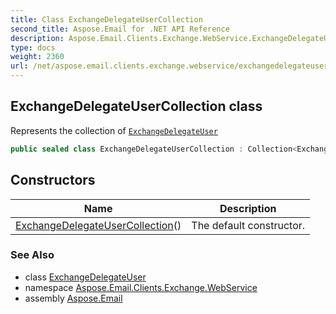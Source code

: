 ```yaml
---
title: Class ExchangeDelegateUserCollection
second_title: Aspose.Email for .NET API Reference
description: Aspose.Email.Clients.Exchange.WebService.ExchangeDelegateUserCollection class. Represents the collection of ExchangeDelegateUser
type: docs
weight: 2360
url: /net/aspose.email.clients.exchange.webservice/exchangedelegateusercollection/
---
```

## ExchangeDelegateUserCollection class

Represents the collection of [`ExchangeDelegateUser`](../exchangedelegateuser/)

```csharp
public sealed class ExchangeDelegateUserCollection : Collection<ExchangeDelegateUser>
```

## Constructors

| Name | Description |
| --- | --- |
| [ExchangeDelegateUserCollection](exchangedelegateusercollection/)() | The default constructor. |

### See Also

* class [ExchangeDelegateUser](../exchangedelegateuser/)
* namespace [Aspose.Email.Clients.Exchange.WebService](../../aspose.email.clients.exchange.webservice/)
* assembly [Aspose.Email](../../)


